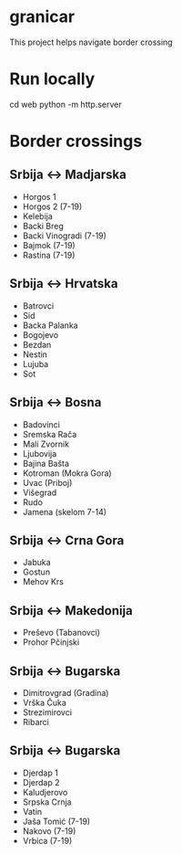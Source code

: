 # granicar
This project helps navigate border crossing

# Run locally
cd web
python -m http.server

# Border crossings

## Srbija <-> Madjarska

- Horgos 1
- Horgos 2 (7-19)
- Kelebija
- Backi Breg
- Backi Vinogradi (7-19)
- Bajmok (7-19)
- Rastina (7-19)

## Srbija <-> Hrvatska

- Batrovci
- Sid
- Backa Palanka
- Bogojevo
- Bezdan
- Nestin
- Lujuba 
- Sot

## Srbija <-> Bosna

- Badovinci
- Sremska Rača
- Mali Zvornik
- Ljubovija
- Bajina Bašta
- Kotroman (Mokra Gora)
- Uvac (Priboj)
- Višegrad
- Rudo
- Jamena (skelom 7-14)

## Srbija <-> Crna Gora

- Jabuka
- Gostun
- Mehov Krs

## Srbija <-> Makedonija

- Preševo (Tabanovci)
- Prohor Pčinjski

## Srbija <-> Bugarska

- Dimitrovgrad (Gradina)
- Vrška Čuka
- Strezimirovci
- Ribarci

## Srbija <-> Bugarska

- Djerdap 1
- Djerdap 2
- Kaludjerovo
- Srpska Crnja
- Vatin
- Jaša Tomić (7-19)
- Nakovo (7-19)
- Vrbica (7-19)

